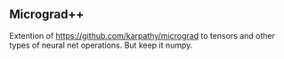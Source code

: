 ## Micrograd++

Extention of https://github.com/karpathy/micrograd to tensors and other types of neural net operations. But keep it numpy.
